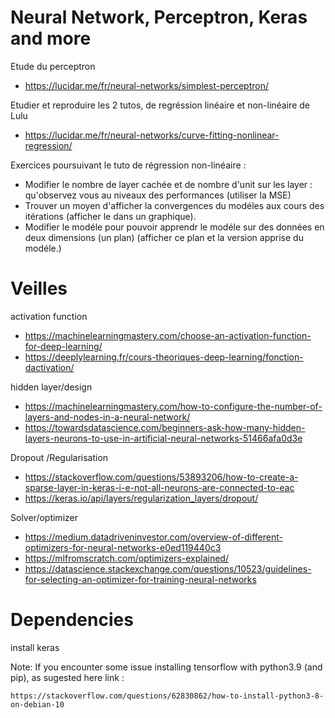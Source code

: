 # Neural Network, Perceptron, Keras and more

Etude du perceptron

* https://lucidar.me/fr/neural-networks/simplest-perceptron/

Etudier et reproduire les 2 tutos, de regréssion linéaire et non-linéaire de Lulu

* https://lucidar.me/fr/neural-networks/curve-fitting-nonlinear-regression/

Exercices poursuivant le tuto de régression non-linéaire : 

* Modifier le nombre de layer cachée et de nombre d'unit sur les layer : qu'observez vous au niveaux des performances (utiliser la MSE)
* Trouver un moyen d'afficher la convergences du modéles aux cours des itérations (afficher le dans un graphique).
* Modifier le modéle pour pouvoir apprendr le modéle sur des données en deux dimensions (un plan) (afficher ce plan et la version apprise du modéle.)

# Veilles

activation function

* https://machinelearningmastery.com/choose-an-activation-function-for-deep-learning/
* https://deeplylearning.fr/cours-theoriques-deep-learning/fonction-dactivation/

hidden layer/design

* https://machinelearningmastery.com/how-to-configure-the-number-of-layers-and-nodes-in-a-neural-network/
* https://towardsdatascience.com/beginners-ask-how-many-hidden-layers-neurons-to-use-in-artificial-neural-networks-51466afa0d3e

Dropout /Regularisation

* https://stackoverflow.com/questions/53893206/how-to-create-a-sparse-layer-in-keras-i-e-not-all-neurons-are-connected-to-eac
* https://keras.io/api/layers/regularization_layers/dropout/


Solver/optimizer

* https://medium.datadriveninvestor.com/overview-of-different-optimizers-for-neural-networks-e0ed119440c3
* https://mlfromscratch.com/optimizers-explained/
* https://datascience.stackexchange.com/questions/10523/guidelines-for-selecting-an-optimizer-for-training-neural-networks



# Dependencies

install keras

Note: If you encounter some issue installing tensorflow with python3.9 (and pip), as sugested here link :

    https://stackoverflow.com/questions/62830862/how-to-install-python3-8-on-debian-10
